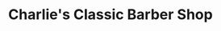 ---
title: "Charlie's Classic Barber Shop"
url: /greenville/charlies-classic-barber-shop/
shop: hairdresser
---